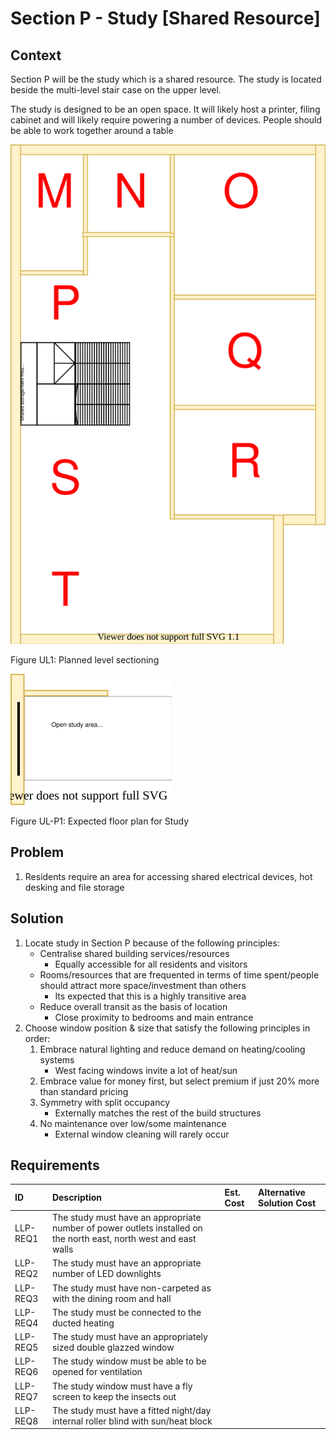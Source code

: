 # Section P - Study [Shared Resource]

## Context

Section P will be the study which is a shared resource. The study is located beside the multi-level stair case on the upper level.

The study is designed to be an open space. It will likely host a printer,  filing cabinet and will likely require powering a number of devices. People should be able to work together around a table

![TO-BE upper-level diagram](upper-Level-TO-BE-sections.svg)

Figure UL1: Planned level sectioning

![TO-BE upper-level Section P diagram](Upper-Level-TO-BE-section-P.svg)

Figure UL-P1: Expected floor plan for Study 


## Problem

1. Residents require an area for accessing shared electrical devices, hot desking and file storage


## Solution

1. Locate study in Section P because of the following principles:
    * Centralise shared building services/resources
        - Equally accessible for all residents and visitors
    * Rooms/resources that are frequented in terms of time spent/people should attract more space/investment than others
        - Its expected that this is a highly transitive area
    * Reduce overall transit as the basis of location
        - Close proximity to bedrooms and main entrance
2. Choose window position & size that satisfy the following principles in order:
    1. Embrace natural lighting and reduce demand on heating/cooling systems
        - West facing windows invite a lot of heat/sun
    2. Embrace value for money first, but select premium if just 20% more than standard pricing
    3. Symmetry with split occupancy
        - Externally matches the rest of the build structures
    4. No maintenance over low/some maintenance
        - External window cleaning will rarely occur


## Requirements

|ID|Description|Est. Cost|Alternative Solution Cost|
|:---|:---|:---|:---|
|LLP-REQ1|The study must have an appropriate number of power outlets installed on the north east, north west and east walls|||
|LLP-REQ2|The study must have an appropriate number of LED downlights|||
|LLP-REQ3|The study must have non-carpeted as with the dining room and hall|||
|LLP-REQ4|The study must be connected to the ducted heating|||
|LLP-REQ5|The study must have an appropriately sized double glazzed window|||
|LLP-REQ6|The study window must be able to be opened for ventilation|||
|LLP-REQ7|The study window must have a fly screen to keep the insects out|||
|LLP-REQ8|The study must have a fitted night/day internal roller blind with sun/heat block|||
